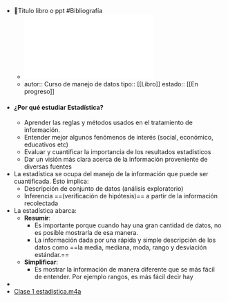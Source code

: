 - 📖Titulo libro o ppt #Bibliografía
	- ![Parte I.pdf](../assets/Parte_I_1661036792883_0.pdf)
	- autor:: Curso de manejo de datos
	  tipo:: [[Libro]]
	  estado::  [[En progreso]]
- #### ¿Por qué estudiar Estadística?
	- Aprender las reglas y métodos usados en el tratamiento de información.
	- Entender mejor algunos fenómenos de interés (social, económico, educativos etc)
	- Evaluar y cuantificar la importancia de los resultados estadísticos
	- Dar un visión más clara acerca de la información proveniente de diversas fuentes
- La estadística se ocupa del manejo de la información que puede ser cuantificada. Esto implica:
	- Descripción de conjunto de datos (análisis exploratorio)
	- Inferencia ==(verificación de hipótesis)== a partir de la información recolectada
- La estadística abarca:
	- **Resumir**:
		- Es importante porque cuando hay una gran cantidad de datos, no es posible mostrarla de esa manera.
		- La información dada por una rápida y simple descripción de los datos como ==la media, mediana, moda, rango y desviación estándar.==
	- **Simplificar**:
		- Es mostrar la información de manera diferente que se más fácil de entender. Por ejemplo rangos, es más fácil decir hay
-
- [Clase 1 estadistica.m4a](../assets/Clase_1_estadistica_1661039390943_0.m4a)